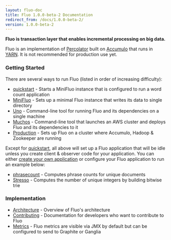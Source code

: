 ```yaml
---
layout: fluo-doc
title: Fluo 1.0.0-beta-2 Documentation
redirect_from: /docs/1.0.0-beta-2/
version: 1.0.0-beta-2
---
```


**Fluo is transaction layer that enables incremental processing on big data.**

Fluo is an implementation of [Percolator] built on [Accumulo] that runs in [YARN]. 
It is not recommended for production use yet.

### Getting Started

There are several ways to run Fluo (listed in order of increasing difficulty):

* [quickstart] - Starts a MiniFluo instance that is configured to run a word count application
* [MiniFluo] - Sets up a minimal Fluo instance that writes its data to single directory
* [Uno] - Command-line tool for running Fluo and its dependencies on a single machine
* [Muchos] - Command-line tool that launches an AWS cluster and deploys Fluo and its dependencies to it
* [Production] - Sets up Fluo on a cluster where Accumulo, Hadoop & Zookeeper are running

Except for [quickstart], all above will set up a Fluo application that will be idle unless you
create client & observer code for your application.  You can either [create your own
application][applications] or configure your Fluo application to run an example below:

* [phrasecount] - Computes phrase counts for unique documents
* [Stresso] - Computes the number of unique integers by building bitwise trie

### Implementation

* [Architecture] - Overview of Fluo's architecture
* [Contributing] - Documentation for developers who want to contribute to Fluo
* [Metrics] - Fluo metrics are visible via JMX by default but can be configured to send to Graphite or Ganglia

[Accumulo]: http://accumulo.apache.org
[Percolator]: http://research.google.com/pubs/pub36726.html
[YARN]: http://hadoop.apache.org/docs/r2.5.1/hadoop-yarn/hadoop-yarn-site/YARN.html
[quickstart]: https://github.com/astralway/quickstart
[Uno]: https://github.com/astralway/uno
[Muchos]: https://github.com/astralway/muchos
[phrasecount]: https://github.com/astralway/phrasecount
[Stresso]: https://github.com/astralway/stresso
[MiniFluo]: /docs/fluo/1.0.0-beta-2/mini-fluo-setup/
[Production]: /docs/fluo/1.0.0-beta-2/prod-fluo-setup/
[applications]: /docs/fluo/1.0.0-beta-2/applications/
[Metrics]: /docs/fluo/1.0.0-beta-2/metrics/
[Contributing]: /docs/fluo/1.0.0-beta-2/contributing/
[Architecture]: /docs/fluo/1.0.0-beta-2/architecture/
